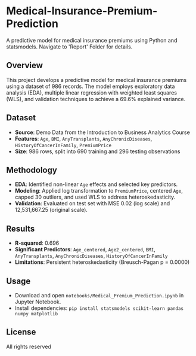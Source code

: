 # Medical-Insurance-Premium-Prediction
A predictive model for medical insurance premiums using Python and statsmodels. Navigate to 'Report' Folder for details.

## Overview
This project develops a predictive model for medical insurance premiums using a dataset of 986 records. The model employs exploratory data analysis (EDA), multiple linear regression with weighted least squares (WLS), and validation techniques to achieve a 69.6% explained variance.

## Dataset
- **Source**: Demo Data from the Introduction to Business Analytics Course
- **Features**: `Age`, `BMI`, `AnyTransplants`, `AnyChronicDiseases`, `HistoryOfCancerInFamily`, `PremiumPrice`
- **Size**: 986 rows, split into 690 training and 296 testing observations

## Methodology
- **EDA**: Identified non-linear `Age` effects and selected key predictors.
- **Modeling**: Applied log transformation to `PremiumPrice`, centered `Age`, capped 30 outliers, and used WLS to address heteroskedasticity.
- **Validation**: Evaluated on test set with MSE 0.02 (log scale) and 12,531,667.25 (original scale).

## Results
- **R-squared**: 0.696
- **Significant Predictors**: `Age_centered`, `Age2_centered`, `BMI`, `AnyTransplants`, `AnyChronicDiseases`, `HistoryOfCancerInFamily`
- **Limitations**: Persistent heteroskedasticity (Breusch-Pagan p = 0.0000)

## Usage
- Download and open `notebooks/Medical_Premium_Prediction.ipynb` in Jupyter Notebook.
- Install dependencies: `pip install statsmodels scikit-learn pandas numpy matplotlib`

## License
All rights reserved
